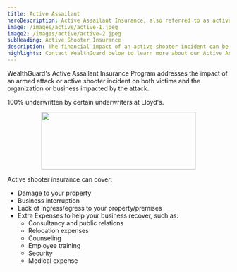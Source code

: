 ```yaml
---
title: Active Assailant
heroDescription: Active Assailant Insurance, also referred to as active shooter insurance, protects an entity in the event of a premeditated, malicious physical attack via a hand-held weapon.
image: /images/active/active-1.jpeg
image2: /images/active/active-2.jpeg
subHeading: Active Shooter Insurance
description: The financial impact of an active shooter incident can be devastating to a business. Active shooter insurance coverage will help keep your organization or business operating during the incident recovery process.
highlights: Contact WealthGuard below to learn more about our Active Assailant Insurance program and to discuss active shooter insurance coverage options for your business.
---
```


WealthGuard's Active Assailant Insurance Program addresses the impact of an armed attack or active shooter incident on both victims and the organization or business impacted by the attack.

100% underwritten by certain underwriters at Lloyd's.

<img src="/images/Coverholder at Lloyds_black_rgb.jpg" width="350" height="130" style="display: block; margin: auto;" />

Active shooter insurance can cover:

- Damage to your property
- Business interruption
- Lack of ingress/egress to your property/premises
- Extra Expenses to help your business recover, such as:
  - Consultancy and public relations
  - Relocation expenses
  - Counseling
  - Employee training
  - Security
  - Medical expense

